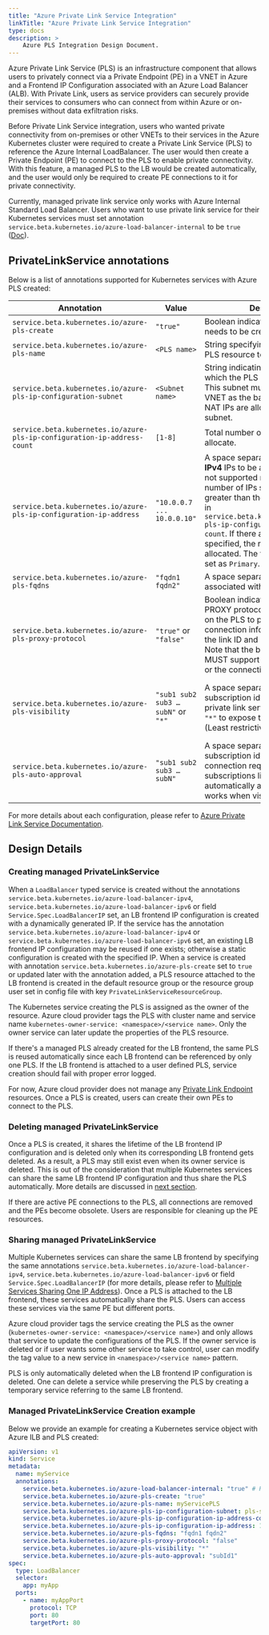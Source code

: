 ```yaml
---
title: "Azure Private Link Service Integration"
linkTitle: "Azure Private Link Service Integration"
type: docs
description: >
    Azure PLS Integration Design Document.
---
```


Azure Private Link Service (PLS) is an infrastructure component that allows users to privately connect via a Private Endpoint (PE) in a VNET in Azure and a Frontend IP Configuration associated with an Azure Load Balancer (ALB).  With Private Link, users as service providers can securely provide their services to consumers who can connect from within Azure or on-premises without data exfiltration risks. 

Before Private Link Service integration, users who wanted private connectivity from on-premises or other VNETs to their services in the Azure Kubernetes cluster were required to create a Private Link Service (PLS) to reference the Azure Internal LoadBalancer. The user would then create a Private Endpoint (PE) to connect to the PLS to enable private connectivity. With this feature, a managed PLS to the LB would be created automatically, and the user would only be required to create PE connections to it for private connectivity. 

Currently, managed private link service only works with Azure Internal Standard Load Balancer. Users who want to use private link service for their Kubernetes services must set annotation `service.beta.kubernetes.io/azure-load-balancer-internal` to be `true` ([Doc](../../../topics/loadbalancer)).

## PrivateLinkService annotations

Below is a list of annotations supported for Kubernetes services with Azure PLS created:

| Annotation | Value | Description | Required | Default |
| ------------------------------------------------------------------------ | ---------------------------------- | ------------------------------------------------------------ |------|------|
| `service.beta.kubernetes.io/azure-pls-create`                            | `"true"`                           | Boolean indicating whether a PLS needs to be created. | Required | |
| `service.beta.kubernetes.io/azure-pls-name`                              | `<PLS name>`                       | String specifying the name of the PLS resource to be created. | Optional | `"pls-<LB frontend config name>"` |
| `service.beta.kubernetes.io/azure-pls-ip-configuration-subnet`           |`<Subnet name>`                     | String indicating the subnet to which the PLS will be deployed. This subnet must exist in the same VNET as the backend pool. PLS NAT IPs are allocated within this subnet. | Optional | If `service.beta.kubernetes.io/azure-load-balancer-internal-subnet`, this LB subnet is used. Otherwise, the default subnet from config file is used. |
| `service.beta.kubernetes.io/azure-pls-ip-configuration-ip-address-count` | `[1-8]`                            | Total number of private NAT IPs to allocate. | Optional | 1 |
| `service.beta.kubernetes.io/azure-pls-ip-configuration-ip-address`       | `"10.0.0.7 ... 10.0.0.10"`         | A space separated list of static **IPv4** IPs to be allocated. (IPv6 is not supported right now.) Total number of IPs should not be greater than the ip count specifed in `service.beta.kubernetes.io/azure-pls-ip-configuration-ip-address-count`. If there are fewer IPs specified, the rest are dynamically allocated. The first IP in the list is set as `Primary`. |  Optional | All IPs are dynamically allocated. |
| `service.beta.kubernetes.io/azure-pls-fqdns`                             | `"fqdn1 fqdn2"`                    | A space separated list of fqdns associated with the PLS. | Optional | `[]` |
| `service.beta.kubernetes.io/azure-pls-proxy-protocol`                    | `"true"` or `"false"`              | Boolean indicating whether the TCP PROXY protocol should be enabled on the PLS to pass through connection information, including the link ID and source IP address. Note that the backend service MUST support the PROXY protocol or the connections will fail. | Optional | `false` |
| `service.beta.kubernetes.io/azure-pls-visibility`                        | `"sub1 sub2 sub3 … subN"` or `"*"` | A space separated list of Azure subscription ids for which the private link service is visible. Use `"*"` to expose the PLS to all subs (Least restrictive). | Optional | Empty list `[]` indicating role-based access control only: This private link service will only be available to individuals with role-based access control permissions within your directory. (Most restrictive) |
| `service.beta.kubernetes.io/azure-pls-auto-approval`                     | `"sub1 sub2 sub3 … subN"`          | A space separated list of Azure subscription ids. This allows PE connection requests from the subscriptions listed to the PLS to be automatically approved. This only works when visibility is set to "*". |  Optional | `[]` |

For more details about each configuration, please refer to [Azure Private Link Service Documentation](https://docs.microsoft.com/en-us/cli/azure/network/private-link-service?view=azure-cli-latest#az-network-private-link-service-create).


## Design Details

### Creating managed PrivateLinkService

When a `LoadBalancer` typed service is created without the annotations `service.beta.kubernetes.io/azure-load-balancer-ipv4`, `service.beta.kubernetes.io/azure-load-balancer-ipv6` or field `Service.Spec.LoadBalancerIP` set, an LB frontend IP configuration is created with a dynamically generated IP. If the service has the annotation `service.beta.kubernetes.io/azure-load-balancer-ipv4` or `service.beta.kubernetes.io/azure-load-balancer-ipv6` set, an existing LB frontend IP configuration may be reused if one exists; otherwise a static configuration is created with the specified IP. When a service is created with annotation `service.beta.kubernetes.io/azure-pls-create` set to `true` or updated later with the annotation added, a PLS resource attached to the LB frontend is created in the default resource group or the resource group user set in config file with key `PrivateLinkServiceResourceGroup`.

The Kubernetes service creating the PLS is assigned as the owner of the resource. Azure cloud provider tags the PLS with cluster name and service name `kubernetes-owner-service: <namespace>/<service name>`. Only the owner service can later update the properties of the PLS resource.

If there's a managed PLS already created for the LB frontend, the same PLS is reused automatically since each LB frontend can be referenced by only one PLS. If the LB frontend is attached to a user defined PLS, service creation should fail with proper error logged. 

For now, Azure cloud provider does not manage any [Private Link Endpoint](https://docs.microsoft.com/en-us/azure/private-link/private-endpoint-overview) resources. Once a PLS is created, users can create their own PEs to connect to the PLS. 

### Deleting managed PrivateLinkService

Once a PLS is created, it shares the lifetime of the LB frontend IP configuration and is deleted only when its corresponding LB frontend gets deleted. As a result, a PLS may still exist even when its owner service is deleted. This is out of the consideration that multiple Kubernetes services can share the same LB frontend IP configuration and thus share the PLS automatically. More details are discussed in [next section](#sharing-managed-privatelinkservice).

If there are active PE connections to the PLS, all connections are removed and the PEs become obsolete. Users are responsible for cleaning up the PE resources.

### Sharing managed PrivateLinkService

Multiple Kubernetes services can share the same LB frontend by specifying the same annotations `service.beta.kubernetes.io/azure-load-balancer-ipv4`, `service.beta.kubernetes.io/azure-load-balancer-ipv6` or field `Service.Spec.LoadBalancerIP` (for more details, please refer to [Multiple Services Sharing One IP Address](../shared-ip)). Once a PLS is attached to the LB frontend, these services automatically share the PLS. Users can access these services via the same PE but different ports.

Azure cloud provider tags the service creating the PLS as the owner (`kubernetes-owner-service: <namespace>/<service name>`) and only allows that service to update the configurations of the PLS. If the owner service is deleted or if user wants some other service to take control, user can modify the tag value to a new service in `<namespace>/<service name>` pattern.

PLS is only automatically deleted when the LB frontend IP configuration is deleted. One can delete a service while preserving the PLS by creating a temporary service referring to the same LB frontend. 

### Managed PrivateLinkService Creation example

Below we provide an example for creating a Kubernetes service object with Azure ILB and PLS created:

```yaml
apiVersion: v1
kind: Service
metadata:
  name: myService
  annotations:
    service.beta.kubernetes.io/azure-load-balancer-internal: "true" # Right now PLS must be used with internal LB
    service.beta.kubernetes.io/azure-pls-create: "true"
    service.beta.kubernetes.io/azure-pls-name: myServicePLS
    service.beta.kubernetes.io/azure-pls-ip-configuration-subnet: pls-subnet
    service.beta.kubernetes.io/azure-pls-ip-configuration-ip-address-count: "1"
    service.beta.kubernetes.io/azure-pls-ip-configuration-ip-address: 10.240.0.9 # Must be available in pls-subnet
    service.beta.kubernetes.io/azure-pls-fqdns: "fqdn1 fqdn2"
    service.beta.kubernetes.io/azure-pls-proxy-protocol: "false"
    service.beta.kubernetes.io/azure-pls-visibility: "*"
    service.beta.kubernetes.io/azure-pls-auto-approval: "subId1"
spec:
  type: LoadBalancer
  selector:
    app: myApp
  ports:
    - name: myAppPort
      protocol: TCP
      port: 80
      targetPort: 80
```

